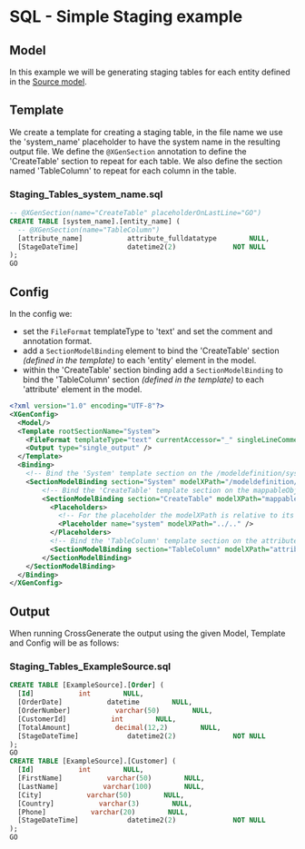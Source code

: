 # SQL - Simple Staging example

## Model
In this example we will be generating staging tables for each entity defined in the [Source model](../Model/Source_model).

## Template
We create a template for creating a staging table, in the file name we use the 'system_name' placeholder to have the system name in the resulting output file.
We define the `@XGenSection` annotation to define the 'CreateTable' section to repeat for each table.
We also define the section named 'TableColumn' to repeat for each column in the table.

### Staging_Tables_system_name.sql

``` sql
-- @XGenSection(name="CreateTable" placeholderOnLastLine="GO")
CREATE TABLE [system_name].[entity_name] (
  -- @XGenSection(name="TableColumn")
  [attribute_name]           attribute_fulldatatype        NULL,
  [StageDateTime]            datetime2(2)              NOT NULL  
);
GO
```

## Config
In the config we:

- set the `FileFormat` templateType to 'text' and set the comment and annotation format.
- add a `SectionModelBinding` element to bind the 'CreateTable' section _(defined in the template)_ to each 'entity' element in the model.
- within the 'CreateTable' section binding add a `SectionModelBinding` to bind the 'TableColumn' section _(defined in the template)_ to each 'attribute' element in the model.

``` xml
<?xml version="1.0" encoding="UTF-8"?>
<XGenConfig>
  <Model/>
  <Template rootSectionName="System">
    <FileFormat templateType="text" currentAccessor="_" singleLineCommentPrefix="--" annotationPrefix="@XGen" annotationArgsPrefix="(" annotationArgsSuffix=")" />
    <Output type="single_output" />
  </Template>
  <Binding>
    <!-- Bind the 'System' template section on the /modeldefinition/system elements in the model. -->
    <SectionModelBinding section="System" modelXPath="/modeldefinition/system" placeholderName="system">
    	<!-- Bind the 'CreateTable' template section on the mappableObjects/entity elements in the model. -->
	    <SectionModelBinding section="CreateTable" modelXPath="mappableObjects/entity" placeholderName="entity">
	      <Placeholders>
	        <!-- For the placeholder the modelXPath is relative to its section model XPath. -->
	        <Placeholder name="system" modelXPath="../.." />
	      </Placeholders>
	      <!-- Bind the 'TableColumn' template section on the attributes/attribute elements in the model. -->
	      <SectionModelBinding section="TableColumn" modelXPath="attributes/attribute" placeholderName="attribute" />
	    </SectionModelBinding>
    </SectionModelBinding>
  </Binding>
</XGenConfig>
```

## Output
When running CrossGenerate the output using the given Model, Template and Config will be as follows:

### Staging_Tables_ExampleSource.sql
``` sql
CREATE TABLE [ExampleSource].[Order] (
  [Id]           int        NULL,
  [OrderDate]           datetime        NULL,
  [OrderNumber]           varchar(50)        NULL,
  [CustomerId]           int        NULL,
  [TotalAmount]           decimal(12,2)        NULL,
  [StageDateTime]            datetime2(2)              NOT NULL  
);
GO
CREATE TABLE [ExampleSource].[Customer] (
  [Id]           int        NULL,
  [FirstName]           varchar(50)        NULL,
  [LastName]           varchar(100)        NULL,
  [City]           varchar(50)        NULL,
  [Country]           varchar(3)        NULL,
  [Phone]           varchar(20)        NULL,
  [StageDateTime]            datetime2(2)              NOT NULL  
);
GO
```